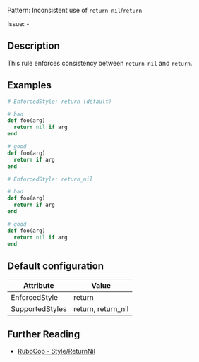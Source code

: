 Pattern: Inconsistent use of `return nil`/`return`

Issue: -

## Description

This rule enforces consistency between `return nil` and `return`.

## Examples

```ruby
# EnforcedStyle: return (default)

# bad
def foo(arg)
  return nil if arg
end

# good
def foo(arg)
  return if arg
end

# EnforcedStyle: return_nil

# bad
def foo(arg)
  return if arg
end

# good
def foo(arg)
  return nil if arg
end
```

## Default configuration

Attribute | Value
--- | ---
EnforcedStyle | return
SupportedStyles | return, return_nil

## Further Reading

* [RuboCop - Style/ReturnNil](https://rubocop.readthedocs.io/en/latest/cops_style/#stylereturnnil)
